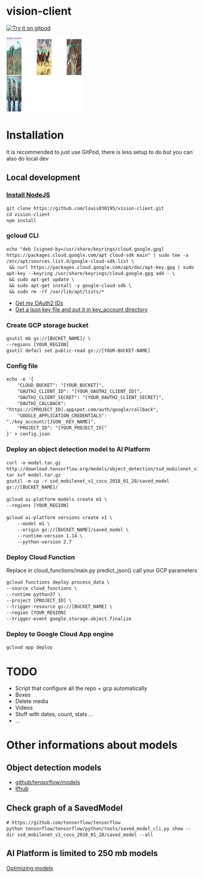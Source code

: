 # vision-client
[![Try it on gitpod](https://img.shields.io/badge/try-on%20gitpod-brightgreen.svg)](https://gitpod.io/#https://github.com/louis030195/vision-client)

<img src="docs/images/example.png" width="200" height="200">

# Installation
It is recommended to just use GitPod, there is less setup to do but you can also do local dev
## Local development
### [Install NodeJS](https://www.google.com/search?ei=D3Q4XZGcM8OHjLsPs--n8AM&q=install+nodejs)
```
git clone https://github.com/louis030195/vision-client.git
cd vision-client
npm install
```

### gcloud CLI
```
echo "deb [signed-by=/usr/share/keyrings/cloud.google.gpg] https://packages.cloud.google.com/apt cloud-sdk main" | sudo tee -a /etc/apt/sources.list.d/google-cloud-sdk.list \
 && curl https://packages.cloud.google.com/apt/doc/apt-key.gpg | sudo apt-key --keyring /usr/share/keyrings/cloud.google.gpg add - \
 && sudo apt-get update \
 && sudo apt-get install -y google-cloud-sdk \
 && sudo rm -rf /var/lib/apt/lists/*
```

- [Get my OAuth2 IDs](https://developers.google.com/identity/protocols/OAuth2)
- [Get a json key file and put it in key_account directory](https://cloud.google.com/docs/authentication/getting-started)

### Create GCP storage bucket
```
gsutil mb gs://[BUCKET_NAME]/ \
--regions [YOUR_REGION]
gsutil defacl set public-read gs://[YOUR-BUCKET-NAME]
```

### Config file
```
echo -e '{
    "CLOUD_BUCKET": "[YOUR_BUCKET]",
    "OAUTH2_CLIENT_ID": "[YOUR_OAUTH2_CLIENT_ID]",
    "OAUTH2_CLIENT_SECRET": "[YOUR_OAUTH2_CLIENT_SECRET]",
    "OAUTH2_CALLBACK": "https://[PROJECT_ID].appspot.com/auth/google/callback",
    "GOOGLE_APPLICATION_CREDENTIALS": "./key_account/[JSON__KEY_NAME]",
    "PROJECT_ID": "[YOUR_PROJECT_ID]"
}' > config.json
```

### Deploy an object detection model to AI Platform
```
curl -o model.tar.gz http://download.tensorflow.org/models/object_detection/ssd_mobilenet_v1_coco_2018_01_28.tar.gz
tar xvf model.tar.gz
gsutil -m cp -r ssd_mobilenet_v1_coco_2018_01_28/saved_model gs://[BUCKET_NAME]/

gcloud ai-platform models create m1 \
--regions [YOUR_REGION]

gcloud ai-platform versions create v1 \
    --model m1 \
    --origin gs://[BUCKET_NAME]/saved_model \
    --runtime-version 1.14 \
    --python-version 2.7
```

### Deploy Cloud Function

Replace in cloud_functions/main.py predict_json() call your GCP parameters
```
gcloud functions deploy process_data \
--source cloud_functions \
--runtime python37 \
--project [PROJECT_ID] \
--trigger-resource gs://[BUCKET_NAME] \
--region [YOUR_REGION]
--trigger-event google.storage.object.finalize
```

### Deploy to Google Cloud App engine
```
gcloud app deploy
```

# TODO
- Script that configure all the repo + gcp automatically
- Boxes
- Delete media
- Videos
- Stuff with dates, count, stats ...
- ...

# Other informations about models
## Object detection models
- [github/tensorflow/models](https://github.com/tensorflow/models/blob/master/research/object_detection)
- [tfhub](https://tfhub.dev/s?module-type=image-object-detection)
## Check graph of a SavedModel
```
# https://github.com/tensorflow/tensorflow
python tensorflow/tensorflow/python/tools/saved_model_cli.py show --dir ssd_mobilenet_v1_coco_2018_01_28/saved_model --all
```

## AI Platform is limited to 250 mb models
[Optimizing models](https://medium.com/google-cloud/optimizing-tensorflow-models-for-serving-959080e9ddbf)